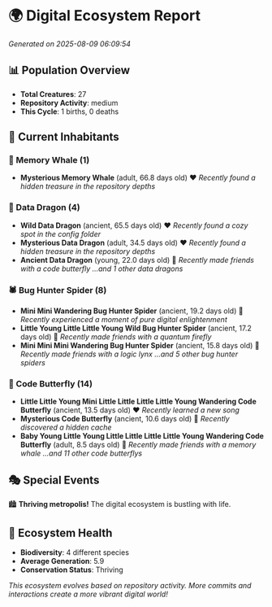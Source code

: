 # 🌍 Digital Ecosystem Report
*Generated on 2025-08-09 06:09:54*

## 📊 Population Overview
- **Total Creatures**: 27
- **Repository Activity**: medium
- **This Cycle**: 1 births, 0 deaths

## 👥 Current Inhabitants

### 🐋 Memory Whale (1)
- **Mysterious Memory Whale** (adult, 66.8 days old) ❤️
  *Recently found a hidden treasure in the repository depths*

### 🐉 Data Dragon (4)
- **Wild Data Dragon** (ancient, 65.5 days old) ❤️
  *Recently found a cozy spot in the config folder*
- **Mysterious Data Dragon** (adult, 34.5 days old) ❤️
  *Recently found a hidden treasure in the repository depths*
- **Ancient Data Dragon** (young, 22.0 days old) 💛
  *Recently made friends with a code butterfly*
  *...and 1 other data dragons*

### 🕷️ Bug Hunter Spider (8)
- **Mini Mini Wandering Bug Hunter Spider** (ancient, 19.2 days old) 💛
  *Recently experienced a moment of pure digital enlightenment*
- **Little Young Little Little Young Wild Bug Hunter Spider** (ancient, 17.2 days old) 💛
  *Recently made friends with a quantum firefly*
- **Mini Mini Mini Wandering Bug Hunter Spider** (ancient, 15.8 days old) 💛
  *Recently made friends with a logic lynx*
  *...and 5 other bug hunter spiders*

### 🦋 Code Butterfly (14)
- **Little Little Young Mini Little Little Little Little Young Wandering Code Butterfly** (ancient, 13.5 days old) ❤️
  *Recently learned a new song*
- **Mysterious Code Butterfly** (ancient, 10.6 days old) 💚
  *Recently discovered a hidden cache*
- **Baby Young Little Young Little Little Little Little Young Wandering Code Butterfly** (adult, 8.5 days old) 💚
  *Recently made friends with a memory whale*
  *...and 11 other code butterflys*

## 🎭 Special Events

🏙️ **Thriving metropolis!** The digital ecosystem is bustling with life.

## 🔬 Ecosystem Health
- **Biodiversity**: 4 different species
- **Average Generation**: 5.9
- **Conservation Status**: Thriving

*This ecosystem evolves based on repository activity. More commits and interactions create a more vibrant digital world!*
